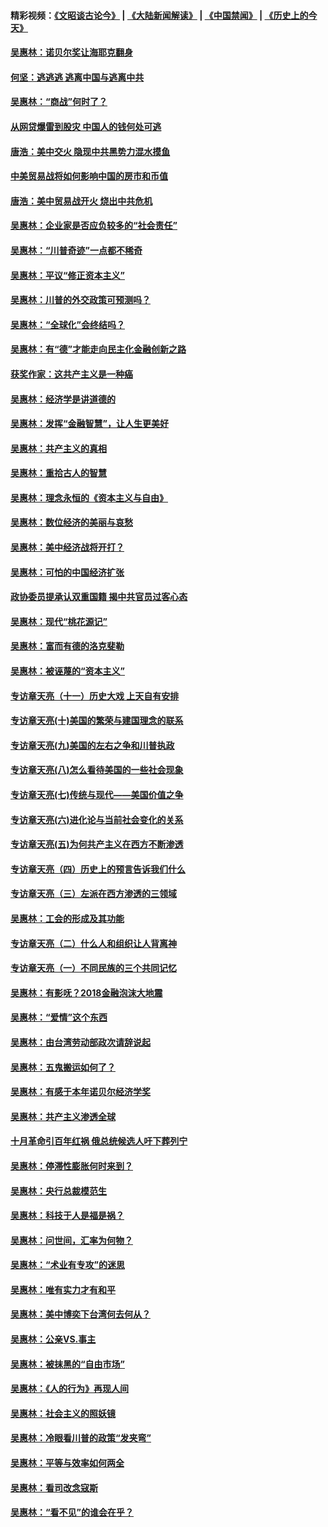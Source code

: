 #### 精彩视频：[《文昭谈古论今》](https://github.com/gfw-breaker/wenzhao/blob/master/README.md?t=01101830) | [《大陆新闻解读》](https://github.com/gfw-breaker/ntdtv-comedy/blob/master/README.md?t=01101830) | [《中国禁闻》](https://github.com/gfw-breaker/ntdtv-news/blob/master/README.md?t=01101830) | [《历史上的今天》](https://github.com/gfw-breaker/today-in-history/blob/master/README.md?t=01101830) 

#### [吴惠林：诺贝尔奖让海耶克翻身](../pages/nsc423/n10890049.md?t=01101830) 

#### [何坚：逃逃逃 逃离中国与逃离中共](../pages/nsc423/n10592891.md?t=01101830) 

#### [吴惠林：“商战”何时了？](../pages/nsc423/n10573558.md?t=01101830) 

#### [从网贷爆雷到股灾 中国人的钱何处可逃](../pages/nsc423/n10572800.md?t=01101830) 

#### [唐浩：美中交火 隐现中共黑势力混水摸鱼](../pages/nsc423/n10544040.md?t=01101830) 

#### [中美贸易战将如何影响中国的房市和币值](../pages/nsc423/n10543697.md?t=01101830) 

#### [唐浩：美中贸易战开火 烧出中共危机](../pages/nsc423/n10540126.md?t=01101830) 

#### [吴惠林：企业家是否应负较多的“社会责任”](../pages/nsc423/n10535022.md?t=01101830) 

#### [吴惠林：“川普奇迹”一点都不稀奇](../pages/nsc423/n10512808.md?t=01101830) 

#### [吴惠林：平议“修正资本主义”](../pages/nsc423/n10495724.md?t=01101830) 

#### [吴惠林：川普的外交政策可预测吗？](../pages/nsc423/n10462387.md?t=01101830) 

#### [吴惠林：“全球化”会终结吗？](../pages/nsc423/n10452838.md?t=01101830) 

#### [吴惠林：有“德”才能走向民主化金融创新之路](../pages/nsc423/n10432292.md?t=01101830) 

#### [获奖作家：这共产主义是一种癌](../pages/nsc423/n10431541.md?t=01101830) 

#### [吴惠林：经济学是讲道德的](../pages/nsc423/n10398014.md?t=01101830) 

#### [吴惠林：发挥“金融智慧”，让人生更美好](../pages/nsc423/n10375019.md?t=01101830) 

#### [吴惠林：共产主义的真相](../pages/nsc423/n10351394.md?t=01101830) 

#### [吴惠林：重拾古人的智慧](../pages/nsc423/n10337691.md?t=01101830) 

#### [吴惠林：理念永恒的《资本主义与自由》](../pages/nsc423/n10316274.md?t=01101830) 

#### [吴惠林：数位经济的美丽与哀愁](../pages/nsc423/n10292946.md?t=01101830) 

#### [吴惠林：美中经济战将开打？](../pages/nsc423/n10258825.md?t=01101830) 

#### [吴惠林：可怕的中国经济扩张](../pages/nsc423/n10219147.md?t=01101830) 

#### [政协委员提承认双重国籍 揭中共官员过客心态](../pages/nsc423/n10208809.md?t=01101830) 

#### [吴惠林：现代“桃花源记”](../pages/nsc423/n10185234.md?t=01101830) 

#### [吴惠林：富而有德的洛克斐勒](../pages/nsc423/n10142264.md?t=01101830) 

#### [吴惠林：被诬蔑的“资本主义”](../pages/nsc423/n10124816.md?t=01101830) 

#### [专访章天亮（十一）历史大戏 上天自有安排](../pages/nsc423/n10094905.md?t=01101830) 

#### [专访章天亮(十)美国的繁荣与建国理念的联系](../pages/nsc423/n10094899.md?t=01101830) 

#### [专访章天亮(九)美国的左右之争和川普执政](../pages/nsc423/n10094889.md?t=01101830) 

#### [专访章天亮(八)怎么看待美国的一些社会现象](../pages/nsc423/n10094857.md?t=01101830) 

#### [专访章天亮(七)传统与现代——美国价值之争](../pages/nsc423/n10093140.md?t=01101830) 

#### [专访章天亮(六)进化论与当前社会变化的关系](../pages/nsc423/n10092036.md?t=01101830) 

#### [专访章天亮(五)为何共产主义在西方不断渗透](../pages/nsc423/n10083620.md?t=01101830) 

#### [专访章天亮（四）历史上的预言告诉我们什么](../pages/nsc423/n10083606.md?t=01101830) 

#### [专访章天亮（三）左派在西方渗透的三领域](../pages/nsc423/n10081115.md?t=01101830) 

#### [吴惠林：工会的形成及其功能](../pages/nsc423/n10080633.md?t=01101830) 

#### [专访章天亮（二）什么人和组织让人背离神](../pages/nsc423/n10076637.md?t=01101830) 

#### [专访章天亮（一）不同民族的三个共同记忆](../pages/nsc423/n10074188.md?t=01101830) 

#### [吴惠林：有影呒？2018金融泡沫大地震](../pages/nsc423/n10040534.md?t=01101830) 

#### [吴惠林：“爱情”这个东西](../pages/nsc423/n10019423.md?t=01101830) 

#### [吴惠林：由台湾劳动部政次请辞说起](../pages/nsc423/n9979679.md?t=01101830) 

#### [吴惠林：五鬼搬运如何了？](../pages/nsc423/n9925338.md?t=01101830) 

#### [吴惠林：有感于本年诺贝尔经济学奖](../pages/nsc423/n9871883.md?t=01101830) 

#### [吴惠林：共产主义渗透全球](../pages/nsc423/n9812748.md?t=01101830) 

#### [十月革命引百年红祸 俄总统候选人吁下葬列宁](../pages/nsc423/n9810182.md?t=01101830) 

#### [吴惠林：停滞性膨胀何时来到？](../pages/nsc423/n9764136.md?t=01101830) 

#### [吴惠林：央行总裁模范生](../pages/nsc423/n9728134.md?t=01101830) 

#### [吴惠林：科技于人是福是祸？](../pages/nsc423/n9672982.md?t=01101830) 

#### [吴惠林：问世间，汇率为何物？](../pages/nsc423/n9621788.md?t=01101830) 

#### [吴惠林：“术业有专攻”的迷思](../pages/nsc423/n9580363.md?t=01101830) 

#### [吴惠林：唯有实力才有和平](../pages/nsc423/n9529599.md?t=01101830) 

#### [吴惠林：美中博奕下台湾何去何从？](../pages/nsc423/n9483598.md?t=01101830) 

#### [吴惠林：公亲VS.事主](../pages/nsc423/n9425637.md?t=01101830) 

#### [吴惠林：被抹黑的“自由市场”](../pages/nsc423/n9351545.md?t=01101830) 

#### [吴惠林：《人的行为》再现人间](../pages/nsc423/n9296339.md?t=01101830) 

#### [吴惠林：社会主义的照妖镜](../pages/nsc423/n9243460.md?t=01101830) 

#### [吴惠林：冷眼看川普的政策“发夹弯”](../pages/nsc423/n9120684.md?t=01101830) 

#### [吴惠林：平等与效率如何两全](../pages/nsc423/n9075430.md?t=01101830) 

#### [吴惠林：看司改念寇斯](../pages/nsc423/n9024915.md?t=01101830) 

#### [吴惠林：“看不见”的谁会在乎？](../pages/nsc423/n8977488.md?t=01101830) 

